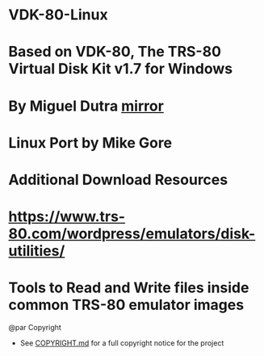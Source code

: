 # VDK-80-Linux 
# Based on VDK-80, The TRS-80 Virtual Disk Kit v1.7 for Windows
# By Miguel Dutra [mirror](http://cpmarchives.classiccmp.org/trs80/mirrors/mdutra/www.mdutra.com/node/3)
# Linux Port by Mike Gore
#
# Additional Download Resources
#       https://www.trs-80.com/wordpress/emulators/disk-utilities/
#
# Tools to Read and Write files inside common TRS-80 emulator images
@par Copyright
 * See [COPYRIGHT.md](COPYRIGHT.md) for a full copyright notice for the project



